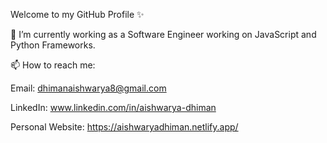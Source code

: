 Welcome to my GitHub Profile ✨

🔭 I’m currently working as a Software Engineer working on JavaScript and Python Frameworks.

📫 How to reach me: 

Email: dhimanaishwarya8@gmail.com

LinkedIn:   www.linkedin.com/in/aishwarya-dhiman

Personal Website: https://aishwaryadhiman.netlify.app/

